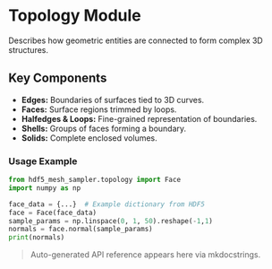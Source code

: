 # Topology Module

Describes how geometric entities are connected to form complex 3D structures.

## Key Components

- **Edges:** Boundaries of surfaces tied to 3D curves.
- **Faces:** Surface regions trimmed by loops.
- **Halfedges & Loops:** Fine-grained representation of boundaries.
- **Shells:** Groups of faces forming a boundary.
- **Solids:** Complete enclosed volumes.

### Usage Example

```python
from hdf5_mesh_sampler.topology import Face
import numpy as np

face_data = {...}  # Example dictionary from HDF5
face = Face(face_data)
sample_params = np.linspace(0, 1, 50).reshape(-1,1)
normals = face.normal(sample_params)
print(normals)
```

> Auto-generated API reference appears here via mkdocstrings.